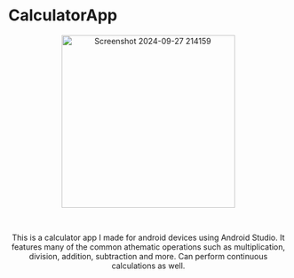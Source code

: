 # CalculatorApp

<p align="center">
  <img width="312" alt="Screenshot 2024-09-27 214159" src="https://github.com/user-attachments/assets/b31d93cc-7c4c-427b-a9bf-2e520beb203e"><center>
</p><br>

This is a calculator app I made for android devices using Android Studio. It features many of the common athematic operations such as multiplication, division, addition, subtraction and more. Can perform continuous calculations as well.

